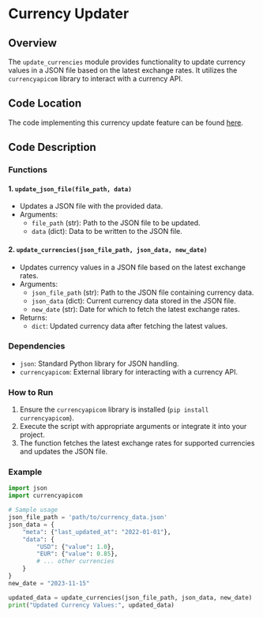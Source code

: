 # Currency Updater

## Overview
The `update_currencies` module provides functionality to update currency values in a JSON file based on the latest exchange rates. It utilizes the `currencyapicom` library to interact with a currency API.

## Code Location
The code implementing this currency update feature can be found [here](path_to_update_currencies.py).

## Code Description

### Functions

#### 1. `update_json_file(file_path, data)`
   - Updates a JSON file with the provided data.
   - Arguments:
     - `file_path` (str): Path to the JSON file to be updated.
     - `data` (dict): Data to be written to the JSON file.

#### 2. `update_currencies(json_file_path, json_data, new_date)`
   - Updates currency values in a JSON file based on the latest exchange rates.
   - Arguments:
     - `json_file_path` (str): Path to the JSON file containing currency data.
     - `json_data` (dict): Current currency data stored in the JSON file.
     - `new_date` (str): Date for which to fetch the latest exchange rates.
   - Returns:
     - `dict`: Updated currency data after fetching the latest values.

### Dependencies
- `json`: Standard Python library for JSON handling.
- `currencyapicom`: External library for interacting with a currency API.

### How to Run
1. Ensure the `currencyapicom` library is installed (`pip install currencyapicom`).
2. Execute the script with appropriate arguments or integrate it into your project.
3. The function fetches the latest exchange rates for supported currencies and updates the JSON file.

### Example
```python
import json
import currencyapicom

# Sample usage
json_file_path = 'path/to/currency_data.json'
json_data = {
    "meta": {"last_updated_at": "2022-01-01"},
    "data": {
        "USD": {"value": 1.0},
        "EUR": {"value": 0.85},
        # ... other currencies
    }
}
new_date = "2023-11-15"

updated_data = update_currencies(json_file_path, json_data, new_date)
print("Updated Currency Values:", updated_data)
